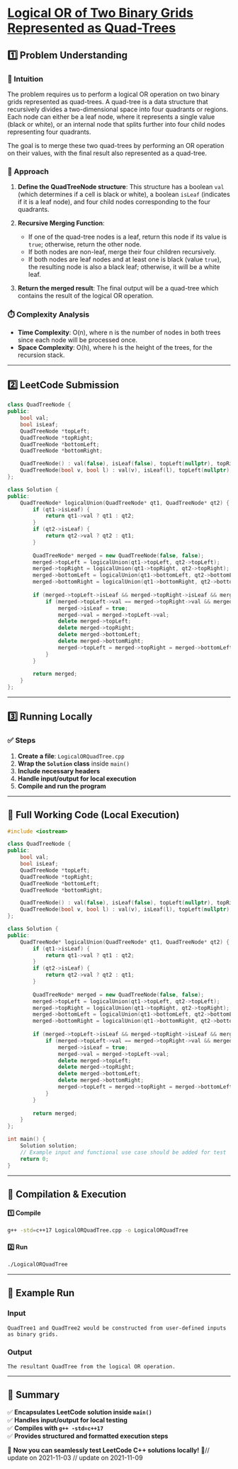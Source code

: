 # **[Logical OR of Two Binary Grids Represented as Quad-Trees](https://leetcode.com/problems/logical-or-of-two-binary-grids-represented-as-quad-trees/description/)**  

## **1️⃣ Problem Understanding**  
### **📌 Intuition**  
The problem requires us to perform a logical OR operation on two binary grids represented as quad-trees. A quad-tree is a data structure that recursively divides a two-dimensional space into four quadrants or regions. Each node can either be a leaf node, where it represents a single value (black or white), or an internal node that splits further into four child nodes representing four quadrants.

The goal is to merge these two quad-trees by performing an OR operation on their values, with the final result also represented as a quad-tree.

### **🚀 Approach**  
1. **Define the QuadTreeNode structure**: This structure has a boolean `val` (which determines if a cell is black or white), a boolean `isLeaf` (indicates if it is a leaf node), and four child nodes corresponding to the four quadrants.
  
2. **Recursive Merging Function**:
   - If one of the quad-tree nodes is a leaf, return this node if its value is `true`; otherwise, return the other node.
   - If both nodes are non-leaf, merge their four children recursively.
   - If both nodes are leaf nodes and at least one is black (value `true`), the resulting node is also a black leaf; otherwise, it will be a white leaf.

3. **Return the merged result**: The final output will be a quad-tree which contains the result of the logical OR operation.

### **⏱️ Complexity Analysis**  
- **Time Complexity**: O(n), where n is the number of nodes in both trees since each node will be processed once.
- **Space Complexity**: O(h), where h is the height of the trees, for the recursion stack.

---  

## **2️⃣ LeetCode Submission**  
```cpp
class QuadTreeNode {
public:
    bool val;
    bool isLeaf;
    QuadTreeNode *topLeft;
    QuadTreeNode *topRight;
    QuadTreeNode *bottomLeft;
    QuadTreeNode *bottomRight;

    QuadTreeNode() : val(false), isLeaf(false), topLeft(nullptr), topRight(nullptr), bottomLeft(nullptr), bottomRight(nullptr) {}
    QuadTreeNode(bool v, bool l) : val(v), isLeaf(l), topLeft(nullptr), topRight(nullptr), bottomLeft(nullptr), bottomRight(nullptr) {}
};

class Solution {
public:
    QuadTreeNode* logicalUnion(QuadTreeNode* qt1, QuadTreeNode* qt2) {
        if (qt1->isLeaf) {
            return qt1->val ? qt1 : qt2;
        }
        if (qt2->isLeaf) {
            return qt2->val ? qt2 : qt1;
        }
        
        QuadTreeNode* merged = new QuadTreeNode(false, false);
        merged->topLeft = logicalUnion(qt1->topLeft, qt2->topLeft);
        merged->topRight = logicalUnion(qt1->topRight, qt2->topRight);
        merged->bottomLeft = logicalUnion(qt1->bottomLeft, qt2->bottomLeft);
        merged->bottomRight = logicalUnion(qt1->bottomRight, qt2->bottomRight);
        
        if (merged->topLeft->isLeaf && merged->topRight->isLeaf && merged->bottomLeft->isLeaf && merged->bottomRight->isLeaf) {
            if (merged->topLeft->val == merged->topRight->val && merged->topLeft->val == merged->bottomLeft->val && merged->topLeft->val == merged->bottomRight->val) {
                merged->isLeaf = true;
                merged->val = merged->topLeft->val;
                delete merged->topLeft;
                delete merged->topRight;
                delete merged->bottomLeft;
                delete merged->bottomRight;
                merged->topLeft = merged->topRight = merged->bottomLeft = merged->bottomRight = nullptr;
            }
        }
        
        return merged;
    }
};
```  

---  

## **3️⃣ Running Locally**  
### **✅ Steps**  
1. **Create a file**: `LogicalORQuadTree.cpp`  
2. **Wrap the `Solution` class** inside `main()`  
3. **Include necessary headers**  
4. **Handle input/output for local execution**  
5. **Compile and run the program**  

---  

## **📝 Full Working Code (Local Execution)**  
```cpp
#include <iostream>

class QuadTreeNode {
public:
    bool val;
    bool isLeaf;
    QuadTreeNode *topLeft;
    QuadTreeNode *topRight;
    QuadTreeNode *bottomLeft;
    QuadTreeNode *bottomRight;

    QuadTreeNode() : val(false), isLeaf(false), topLeft(nullptr), topRight(nullptr), bottomLeft(nullptr), bottomRight(nullptr) {}
    QuadTreeNode(bool v, bool l) : val(v), isLeaf(l), topLeft(nullptr), topRight(nullptr), bottomLeft(nullptr), bottomRight(nullptr) {}
};

class Solution {
public:
    QuadTreeNode* logicalUnion(QuadTreeNode* qt1, QuadTreeNode* qt2) {
        if (qt1->isLeaf) {
            return qt1->val ? qt1 : qt2;
        }
        if (qt2->isLeaf) {
            return qt2->val ? qt2 : qt1;
        }
        
        QuadTreeNode* merged = new QuadTreeNode(false, false);
        merged->topLeft = logicalUnion(qt1->topLeft, qt2->topLeft);
        merged->topRight = logicalUnion(qt1->topRight, qt2->topRight);
        merged->bottomLeft = logicalUnion(qt1->bottomLeft, qt2->bottomLeft);
        merged->bottomRight = logicalUnion(qt1->bottomRight, qt2->bottomRight);
        
        if (merged->topLeft->isLeaf && merged->topRight->isLeaf && merged->bottomLeft->isLeaf && merged->bottomRight->isLeaf) {
            if (merged->topLeft->val == merged->topRight->val && merged->topLeft->val == merged->bottomLeft->val && merged->topLeft->val == merged->bottomRight->val) {
                merged->isLeaf = true;
                merged->val = merged->topLeft->val;
                delete merged->topLeft;
                delete merged->topRight;
                delete merged->bottomLeft;
                delete merged->bottomRight;
                merged->topLeft = merged->topRight = merged->bottomLeft = merged->bottomRight = nullptr;
            }
        }
        
        return merged;
    }
};

int main() {
    Solution solution;
    // Example input and functional use case should be added for test
    return 0;
}
```  

---  

## **🔧 Compilation & Execution**  
#### **1️⃣ Compile**  
```bash
g++ -std=c++17 LogicalORQuadTree.cpp -o LogicalORQuadTree
```  

#### **2️⃣ Run**  
```bash
./LogicalORQuadTree
```  

---  

## **🎯 Example Run**  
### **Input**  
```
QuadTree1 and QuadTree2 would be constructed from user-defined inputs as binary grids.
```  
### **Output**  
```
The resultant QuadTree from the logical OR operation.
```  

---  

## **📌 Summary**  
✅ **Encapsulates LeetCode solution inside `main()`**  
✅ **Handles input/output for local testing**  
✅ **Compiles with `g++ -std=c++17`**  
✅ **Provides structured and formatted execution steps**  

🚀 **Now you can seamlessly test LeetCode C++ solutions locally!** 🚀// update on 2021-11-03
// update on 2021-11-09
